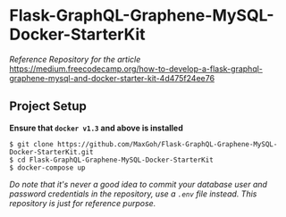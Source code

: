 # Flask-GraphQL-Graphene-MySQL-Docker-StarterKit

*Reference Repository for the article* 
https://medium.freecodecamp.org/how-to-develop-a-flask-graphql-graphene-mysql-and-docker-starter-kit-4d475f24ee76

## Project Setup

**Ensure that `docker v1.3` and above is installed**

```
$ git clone https://github.com/MaxGoh/Flask-GraphQL-Graphene-MySQL-Docker-StarterKit.git
$ cd Flask-GraphQL-Graphene-MySQL-Docker-StarterKit
$ docker-compose up
```

*Do note that it's never a good idea to commit your database user and password credentials in the repository, use a `.env` file instead. This repository is just for reference purpose.*
